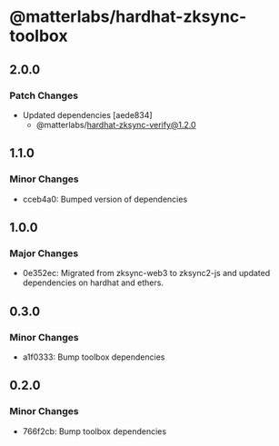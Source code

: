 # @matterlabs/hardhat-zksync-toolbox

## 2.0.0

### Patch Changes

- Updated dependencies [aede834]
  - @matterlabs/hardhat-zksync-verify@1.2.0

## 1.1.0

### Minor Changes

- cceb4a0: Bumped version of dependencies

## 1.0.0

### Major Changes

- 0e352ec: Migrated from zksync-web3 to zksync2-js and updated dependencies on hardhat and ethers.

## 0.3.0

### Minor Changes

- a1f0333: Bump toolbox dependencies

## 0.2.0

### Minor Changes

- 766f2cb: Bump toolbox dependencies
